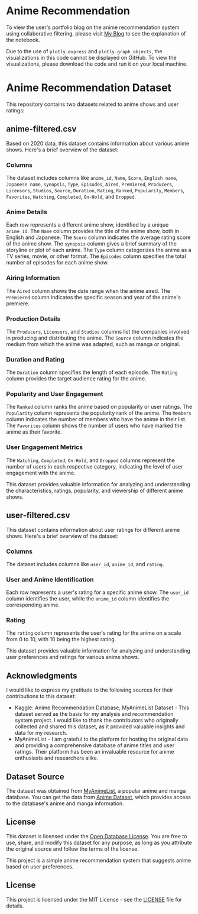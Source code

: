 # Anime Recommendation

To view the user's portfolio blog on the anime recommendation system using collaborative filtering, please visit [My Blog](https://danielrs.systeme.io/anime-recommendation-system-using-collaborative-filtering) to see the explanation of the notebook.



Due to the use of `plotly.express` and `plotly.graph_objects`, the visualizations in this code cannot be displayed on GitHub. To view the visualizations, please download the code and run it on your local machine.

# Anime Recommendation Dataset

This repository contains two datasets related to anime shows and user ratings:

## anime-filtered.csv

Based on 2020 data, this dataset contains information about various anime shows. Here's a brief overview of the dataset:

### Columns

The dataset includes columns like `anime_id`, `Name`, `Score`, `English name`, `Japanese name`, `synopsis`, `Type`, `Episodes`, `Aired`, `Premiered`, `Producers`, `Licensors`, `Studios`, `Source`, `Duration`, `Rating`, `Ranked`, `Popularity`, `Members`, `Favorites`, `Watching`, `Completed`, `On-Hold`, and `Dropped`.

### Anime Details

Each row represents a different anime show, identified by a unique `anime_id`. The `Name` column provides the title of the anime show, both in English and Japanese. The `Score` column indicates the average rating score of the anime show. The `synopsis` column gives a brief summary of the storyline or plot of each anime. The `Type` column categorizes the anime as a TV series, movie, or other format. The `Episodes` column specifies the total number of episodes for each anime show.

### Airing Information

The `Aired` column shows the date range when the anime aired. The `Premiered` column indicates the specific season and year of the anime's premiere.

### Production Details

The `Producers`, `Licensors`, and `Studios` columns list the companies involved in producing and distributing the anime. The `Source` column indicates the medium from which the anime was adapted, such as manga or original.

### Duration and Rating

The `Duration` column specifies the length of each episode. The `Rating` column provides the target audience rating for the anime.

### Popularity and User Engagement

The `Ranked` column ranks the anime based on popularity or user ratings. The `Popularity` column represents the popularity rank of the anime. The `Members` column indicates the number of members who have the anime in their list. The `Favorites` column shows the number of users who have marked the anime as their favorite.

### User Engagement Metrics

The `Watching`, `Completed`, `On-Hold`, and `Dropped` columns represent the number of users in each respective category, indicating the level of user engagement with the anime.

This dataset provides valuable information for analyzing and understanding the characteristics, ratings, popularity, and viewership of different anime shows.

## user-filtered.csv

This dataset contains information about user ratings for different anime shows. Here's a brief overview of the dataset:

### Columns

The dataset includes columns like `user_id`, `anime_id`, and `rating`.

### User and Anime Identification

Each row represents a user's rating for a specific anime show. The `user_id` column identifies the user, while the `anime_id` column identifies the corresponding anime.

### Rating

The `rating` column represents the user's rating for the anime on a scale from 0 to 10, with 10 being the highest rating.

This dataset provides valuable information for analyzing and understanding user preferences and ratings for various anime shows.

## Acknowledgments

I would like to express my gratitude to the following sources for their contributions to this dataset:

- Kaggle: Anime Recommendation Database, MyAnimeList Dataset - This dataset served as the basis for my analysis and recommendation system project. I would like to thank the contributors who originally collected and shared this dataset, as it provided valuable insights and data for my research.
- MyAnimeList - I am grateful to the platform for hosting the original data and providing a comprehensive database of anime titles and user ratings. Their platform has been an invaluable resource for anime enthusiasts and researchers alike.
## Dataset Source

The dataset was obtained from [MyAnimeList](https://myanimelist.net/), a popular anime and manga database. You can get the data from [Anime Dataset](https://www.kaggle.com/datasets/dbdmobile/myanimelist-dataset), which provides access to the database's anime and manga information.

## License

This dataset is licensed under the [Open Database License](https://opendatacommons.org/licenses/odbl/1.0/). You are free to use, share, and modify this dataset for any purpose, as long as you attribute the original source and follow the terms of the license.


This project is a simple anime recommendation system that suggests anime based on user preferences.

## License

This project is licensed under the MIT License - see the [LICENSE](LICENSE) file for details.

